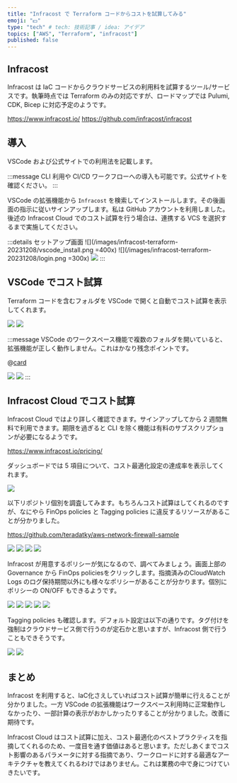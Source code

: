 ```yaml
---
title: "Infracost で Terraform コードからコストを試算してみる"
emoji: "💵"
type: "tech" # tech: 技術記事 / idea: アイデア
topics: ["AWS", "Terraform", "infracost"]
published: false
---
```


## Infracost

Infracost は IaC コードからクラウドサービスの利用料を試算するツール/サービスです。執筆時点では Terraform のみの対応ですが、ロードマップでは Pulumi, CDK, Bicep に対応予定のようです。

https://www.infracost.io/
https://github.com/infracost/infracost

## 導入

VSCode および公式サイトでの利用法を記載します。

:::message
CLI 利用や CI/CD ワークフローへの導入も可能です。公式サイトを確認ください。
:::

VSCode の拡張機能から `Infracost` を検索してインストールします。その後画面の指示に従いサインアップします。私は GitHub アカウントを利用しました。後述の Infracost Cloud でのコスト試算を行う場合は、連携する VCS を選択するまで実施してください。

:::details セットアップ画面
![](/images/infracost-terraform-20231208/vscode_install.png =400x)
![](/images/infracost-terraform-20231208/login.png =300x)
![](/images/infracost-terraform-20231208/integrations.png)
:::

## VSCode でコスト試算

Terraform コードを含むフォルダを VSCode で開くと自動でコスト試算を表示してくれます。

![](/images/infracost-terraform-20231208/vscode1.png)
![](/images/infracost-terraform-20231208/vscode2.png)


:::message
VSCode のワークスペース機能で複数のフォルダを開いていると、拡張機能が正しく動作しません。これはかなり残念ポイントです。

@[card](https://github.com/infracost/vscode-infracost/issues/1)

![](/images/infracost-terraform-20231208/bug1.png)
![](/images/infracost-terraform-20231208/bug2.png)
:::

## Infracost Cloud でコスト試算

Infracost Cloud ではより詳しく確認できます。サインアップしてから 2 週間無料で利用できます。期限を過ぎると CLI を除く機能は有料のサブスクリプションが必要になるようです。

https://www.infracost.io/pricing/

ダッシュボードでは 5 項目について、コスト最適化設定の達成率を表示してくれます。

![](/images/infracost-terraform-20231208/dashboard.png)

以下リポジトリ個別を調査してみます。もちろんコスト試算はしてくれるのですが、なにやら FinOps policies と Tagging policies に違反するリソースがあることが分かりました。

https://github.com/teradatky/aws-network-firewall-sample

![](/images/infracost-terraform-20231208/repo_overview.png)
![](/images/infracost-terraform-20231208/finops_policy.png)
![](/images/infracost-terraform-20231208/tagging_policy.png)
![](/images/infracost-terraform-20231208/project.png)

Infracost が用意するポリシーが気になるので、調べてみましょう。画面上部の Governance から FinOps policiesをクリックします。指摘済みのCloudWatch Logs のログ保持期間以外にも様々なポリシーがあることが分かります。個別にポリシーの ON/OFF もできるようです。

![](/images/infracost-terraform-20231208/finops_policies1.png)
![](/images/infracost-terraform-20231208/finops_policies2.png)
![](/images/infracost-terraform-20231208/finops_policies3.png)
![](/images/infracost-terraform-20231208/finops_policies4.png)
![](/images/infracost-terraform-20231208/finops_policies5.png)

Tagging policies も確認します。デフォルト設定は以下の通りです。タグ付けを強制はクラウドサービス側で行うのが定石かと思いますが、Infracost 側で行うこともできそうです。

![](/images/infracost-terraform-20231208/tagging_policies1.png)
![](/images/infracost-terraform-20231208/tagging_policies2.png)

## まとめ

Infracost を利用すると、IaC化さえしていればコスト試算が簡単に行えることが分かりました。一方 VSCode の拡張機能はワークスペース利用時に正常動作しなかったり、一部計算の表示がおかしかったりすることが分かりました。改善に期待です。

Infracost Cloud はコスト試算に加え、コスト最適化のベストプラクティスを指摘してくれるのため、一度目を通す価値はあると思います。ただしあくまでコスト影響のあるパラメータに対する指摘であり、ワークロードに対する最適なアーキテクチャを教えてくれるわけではありません。これは業務の中で身につけていきたいです。
